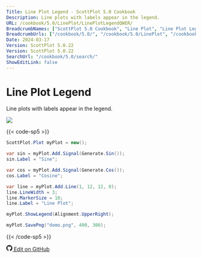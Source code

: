 ```yaml
---
Title: Line Plot Legend - ScottPlot 5.0 Cookbook
Description: Line plots with labels appear in the legend.
URL: /cookbook/5.0/LinePlot/LinePlotLegendQWER/
BreadcrumbNames: ["ScottPlot 5.0 Cookbook", "Line Plot", "Line Plot Legend"]
BreadcrumbUrls: ["/cookbook/5.0/", "/cookbook/5.0/LinePlot", "/cookbook/5.0/LinePlot/LinePlotLegendQWER"]
Date: 2024-03-17
Version: ScottPlot 5.0.22
Version: ScottPlot 5.0.22
SearchUrl: "/cookbook/5.0/search/"
ShowEditLink: false
---
```


# Line Plot Legend


Line plots with labels appear in the legend.

[![](/cookbook/5.0/images/LinePlotLegendQWER.png?240316205800)](/cookbook/5.0/images/LinePlotLegendQWER.png?240316205800)

{{< code-sp5 >}}

```cs
ScottPlot.Plot myPlot = new();

var sin = myPlot.Add.Signal(Generate.Sin());
sin.Label = "Sine";

var cos = myPlot.Add.Signal(Generate.Cos());
cos.Label = "Cosine";

var line = myPlot.Add.Line(1, 12, 12, 0);
line.LineWidth = 3;
line.MarkerSize = 10;
line.Label = "Line Plot";

myPlot.ShowLegend(Alignment.UpperRight);

myPlot.SavePng("demo.png", 400, 300);

```

{{< /code-sp5 >}}

<a href='https://github.com/ScottPlot/ScottPlot/blob/main/src/ScottPlot5/ScottPlot5%20Cookbook/Recipes/PlotTypes/Line.cs'><svg xmlns="http://www.w3.org/2000/svg" width="16" height="16" fill="currentColor" class="mb-1 bi bi-github" viewBox="0 0 16 16">
  <path d="M8 0C3.58 0 0 3.58 0 8c0 3.54 2.29 6.53 5.47 7.59.4.07.55-.17.55-.38 0-.19-.01-.82-.01-1.49-2.01.37-2.53-.49-2.69-.94-.09-.23-.48-.94-.82-1.13-.28-.15-.68-.52-.01-.53.63-.01 1.08.58 1.23.82.72 1.21 1.87.87 2.33.66.07-.52.28-.87.51-1.07-1.78-.2-3.64-.89-3.64-3.95 0-.87.31-1.59.82-2.15-.08-.2-.36-1.02.08-2.12 0 0 .67-.21 2.2.82.64-.18 1.32-.27 2-.27s1.36.09 2 .27c1.53-1.04 2.2-.82 2.2-.82.44 1.1.16 1.92.08 2.12.51.56.82 1.27.82 2.15 0 3.07-1.87 3.75-3.65 3.95.29.25.54.73.54 1.48 0 1.07-.01 1.93-.01 2.2 0 .21.15.46.55.38A8.01 8.01 0 0 0 16 8c0-4.42-3.58-8-8-8"/>
</svg> Edit on GitHub</a>

